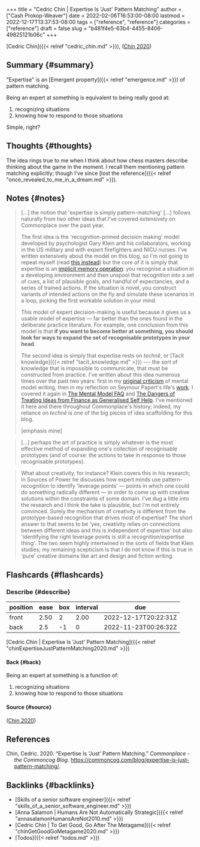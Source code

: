 +++
title = "Cedric Chin | Expertise Is 'Just' Pattern Matching"
author = ["Cash Prokop-Weaver"]
date = 2022-02-06T16:53:00-08:00
lastmod = 2022-12-17T13:37:53-08:00
tags = ["reference", "reference"]
categories = ["reference"]
draft = false
slug = "b481f4e5-63b4-4455-8406-49825121b06c"
+++

[Cedric Chin]({{< relref "cedric_chin.md" >}}), (<a href="#citeproc_bib_item_1">Chin 2020</a>)


## Summary {#summary}

"Expertise" is an [Emergent property]({{< relref "emergence.md" >}}) of pattern matching.

Being an expert at something is equivalent to being really good at:

1.  recognizing situations
2.  knowing how to respond to those situations

Simple, right?


## Thoughts {#thoughts}

The idea rings true to me when I think about how chess masters describe thinking about the game in the moment. I recall them mentioning pattern matching explicitly; though I've since [lost the reference]({{< relref "once_revealed_to_me_in_a_dream.md" >}}).


## Notes {#notes}

> [...] the notion that 'expertise is simply pattern-matching' [...] follows naturally from two other ideas that I've covered extensively on Commonplace over the past year.
>
> The first idea is the 'recognition-primed decision making' model developed by psychologist Gary Klein and his collaborators, working in the US military and with expert firefighters and NICU nurses. I've written extensively about the model on this blog, so I'm not going to repeat myself (read [this instead](https://commoncog.com/putting-mental-models-to-practice/)) but the core of it is simply that expertise is an [implicit memory operation](https://commoncog.com/everything-you-need-to-know-about-human-learning-and-memory-retention/#-recognition-the-basis-of-expertise): you recognise a situation in a developing environment and then unspool that recognition into a set of cues, a list of plausible goals, and handful of expectancies, and a series of trained actions. If the situation is novel, you construct variants of intended actions on the fly and simulate these scenarios in a loop, picking the first workable solution in your mind.
>
> This model of expert decision-making is useful because it gives us a usable model of expertise — far better than the ones found in the deliberate practice literature. For example, one conclusion from this model is that **if you want to become better at something, you should look for ways to expand the set of recognisable prototypes in your head**.
>
> The second idea is simply that expertise rests on _technê_, or [Tacit knowledge]({{< relref "tacit_knowledge.md" >}}) --- the sort of knowledge that is impossible to communicate, that must be constructed from practice. I've written about this idea numerous times over the past two years: first in my [original criticism](https://commoncog.com/the-mental-model-fallacy/) of mental model writing, then in my reflection on Seymour Papert's life's [work](https://commoncog.com/you-cant-teach-what-they-arent-ready-to-know/). I covered it again in [The Mental Model FAQ](https://commoncog.com/the-mental-model-faq/) and [The Dangers of Treating Ideas from Finance as Generalised Self Help](https://commoncog.com/the-dangers-of-treating-ideas-from-finance-as-generalised-self-help/). I've mentioned it here and there throughout Commonplace's history; indeed, my reliance on _technê_ is one of the big pieces of idea scaffolding for this blog.
>
> [emphasis mine]

<!--quoteend-->

> [...] perhaps the art of practice is simply whatever is the most effective method of expanding one's collection of recognisable prototypes (and of course: the actions to take in response to those recognisable prototypes).

<!--quoteend-->

> What about creativity, for instance? Klein covers this in his research; in Sources of Power he discusses how expert minds use pattern-recognition to identify 'leverage points' — points in which one could do something radically different — in order to come up with creative solutions within the constraints of some domain. I've dug a little into the research and I think the take is plausible, but I'm not entirely convinced. Surely the mechanism of creativity is different from the prototype-based recognition that drives most of expertise? The short answer to that seems to be 'yes, creativity relies on connections between different ideas and this is independent of expertise' but also 'identifying the right leverage points is still a recognition/expertise thing'. The two seem highly intertwined in the sorts of fields that Klein studies; my remaining scepticism is that I do not know if this is true in 'pure' creative domains like art and design and fiction writing.


## Flashcards {#flashcards}


### Describe {#describe}

| position | ease | box | interval | due                  |
|----------|------|-----|----------|----------------------|
| front    | 2.50 | 2   | 2.00     | 2022-12-17T20:22:31Z |
| back     | 2.5  | -1  | 0        | 2022-11-23T00:26:32Z |

[Cedric Chin | Expertise Is 'Just' Pattern Matching]({{< relref "chinExpertiseJustPatternMatching2020.md" >}})


#### Back {#back}

Being an expert at something is a function of:

1.  recognizing situations
2.  knowing how to respond to those situations


#### Source {#source}

(<a href="#citeproc_bib_item_1">Chin 2020</a>)

## References

<style>.csl-entry{text-indent: -1.5em; margin-left: 1.5em;}</style><div class="csl-bib-body">
  <div class="csl-entry"><a id="citeproc_bib_item_1"></a>Chin, Cedric. 2020. “Expertise Is ’Just’ Pattern Matching.” <i>Commonplace - the Commoncog Blog</i>. <a href="https://commoncog.com/blog/expertise-is-just-pattern-matching/">https://commoncog.com/blog/expertise-is-just-pattern-matching/</a>.</div>
</div>


## Backlinks {#backlinks}

-   [Skills of a senior software engineer]({{< relref "skills_of_a_senior_software_engineer.md" >}})
-   [Anna Salamon | Humans Are Not Automatically Strategic]({{< relref "annasalamonHumansAreNot2010.md" >}})
-   [Cedric Chin | To Get Good, Go After The Metagame]({{< relref "chinGetGoodGoMetagame2020.md" >}})
-   [Todos]({{< relref "todos.md" >}})
